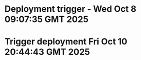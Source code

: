 # Deployment trigger - Wed Oct  8 09:07:35 GMT 2025
# Trigger deployment Fri Oct 10 20:44:43 GMT 2025
